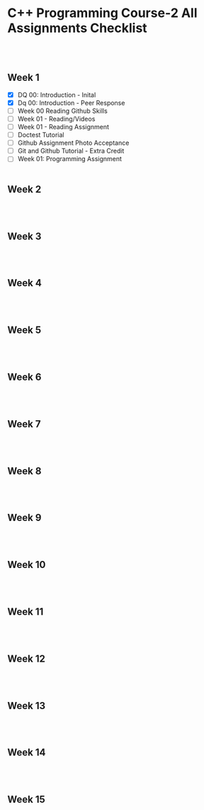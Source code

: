 # C++ Programming Course-2 All Assignments Checklist
<br></br>
## Week 1
  - [x] DQ 00: Introduction - Inital
  - [x] Dq 00: Introduction - Peer Response
  - [ ] Week 00 Reading Github Skills
  - [ ] Week 01 - Reading/Videos
  - [ ] Week 01 - Reading Assignment
  - [ ] Doctest Tutorial
  - [ ] Github Assignment Photo Acceptance
  - [ ] Git and Github Tutorial - Extra Credit
  - [ ] Week 01: Programming Assignment
<br></br>
## Week 2

<br></br>
## Week 3

<br></br>
## Week 4

<br></br>
## Week 5

<br></br>
## Week 6

<br></br>
## Week 7

<br></br>
## Week 8

<br></br>
## Week 9

<br></br>
## Week 10

<br></br>
## Week 11

<br></br>
## Week 12

<br></br>
## Week 13

<br></br>
## Week 14

<br></br>
## Week 15

<br></br>
